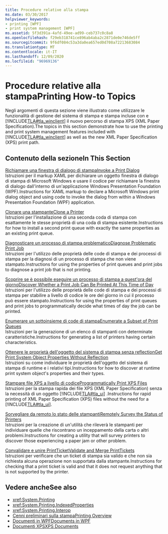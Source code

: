 ```yaml
---
title: Procedure relative alla stampa
ms.date: 03/30/2017
helpviewer_keywords:
- printing [WPF]
- print system management [WPF]
ms.assetid: 5f3d391a-4afd-49ee-ad99-ceb737c0c8a8
ms.openlocfilehash: f29eb318741ce896ab4aba2c2871de0e746de5ff
ms.sourcegitcommit: 9f6df084c53a3da0ea657ed0d708a72213683084
ms.translationtype: MT
ms.contentlocale: it-IT
ms.lasthandoff: 12/09/2020
ms.locfileid: "96969136"
---
```

# <a name="printing-how-to-topics"></a><span data-ttu-id="d2691-102">Procedure relative alla stampa</span><span class="sxs-lookup"><span data-stu-id="d2691-102">Printing How-to Topics</span></span>
<span data-ttu-id="d2691-103">Negli argomenti di questa sezione viene illustrato come utilizzare le funzionalità di gestione del sistema di stampa e stampa incluse con e [!INCLUDE[TLA#tla_winclient](../../../includes/tlasharptla-winclient-md.md)] il nuovo percorso di stampa XPS (XML Paper Specification).</span><span class="sxs-lookup"><span data-stu-id="d2691-103">The topics in this section demonstrate how to use the printing and print system management features included with [!INCLUDE[TLA#tla_winclient](../../../includes/tlasharptla-winclient-md.md)] as well as the new XML Paper Specification (XPS) print path.</span></span>  
  
## <a name="in-this-section"></a><span data-ttu-id="d2691-104">Contenuto della sezione</span><span class="sxs-lookup"><span data-stu-id="d2691-104">In This Section</span></span>  
 [<span data-ttu-id="d2691-105">Richiamare una finestra di dialogo di stampa</span><span class="sxs-lookup"><span data-stu-id="d2691-105">Invoke a Print Dialog</span></span>](how-to-invoke-a-print-dialog.md)  
 <span data-ttu-id="d2691-106">Istruzioni per il markup XAML per dichiarare un oggetto finestra di dialogo di stampa di Microsoft Windows e usare il codice per richiamare la finestra di dialogo dall'interno di un'applicazione Windows Presentation Foundation (WPF).</span><span class="sxs-lookup"><span data-stu-id="d2691-106">Instructions for XAML markup to declare a Microsoft Windows print dialog object and using code to invoke the dialog from within a Windows Presentation Foundation (WPF) application.</span></span>  
  
 [<span data-ttu-id="d2691-107">Clonare una stampante</span><span class="sxs-lookup"><span data-stu-id="d2691-107">Clone a Printer</span></span>](how-to-clone-a-printer.md)  
 <span data-ttu-id="d2691-108">Istruzioni per l'installazione di una seconda coda di stampa con esattamente le stesse proprietà di una coda di stampa esistente.</span><span class="sxs-lookup"><span data-stu-id="d2691-108">Instructions for how to install a second print queue with exactly the same properties as an existing print queue.</span></span>  
  
 [<span data-ttu-id="d2691-109">Diagnosticare un processo di stampa problematico</span><span class="sxs-lookup"><span data-stu-id="d2691-109">Diagnose Problematic Print Job</span></span>](how-to-diagnose-problematic-print-job.md)  
 <span data-ttu-id="d2691-110">Istruzioni per l'utilizzo delle proprietà delle code di stampa e dei processi di stampa per la diagnosi di un processo di stampa che non viene stampato.</span><span class="sxs-lookup"><span data-stu-id="d2691-110">Instructions for using the properties of print queues and print jobs to diagnose a print job that is not printing.</span></span>  
  
 [<span data-ttu-id="d2691-111">Scoprire se è possibile eseguire un processo di stampa a quest'ora del giorno</span><span class="sxs-lookup"><span data-stu-id="d2691-111">Discover Whether a Print Job Can Be Printed At This Time of Day</span></span>](how-to-discover-whether-a-print-job-can-be-printed-at-this-time-of-day.md)  
 <span data-ttu-id="d2691-112">Istruzioni per l'utilizzo delle proprietà delle code di stampa e dei processi di stampa per stabilire a livello di codice le ore del giorno in cui il processo può essere stampato.</span><span class="sxs-lookup"><span data-stu-id="d2691-112">Instructions for using the properties of print queues and print jobs to programmatically decide what times of day the job can be printed.</span></span>  
  
 [<span data-ttu-id="d2691-113">Enumerare un sottoinsieme di code di stampa</span><span class="sxs-lookup"><span data-stu-id="d2691-113">Enumerate a Subset of Print Queues</span></span>](how-to-enumerate-a-subset-of-print-queues.md)  
 <span data-ttu-id="d2691-114">Istruzioni per la generazione di un elenco di stampanti con determinate caratteristiche.</span><span class="sxs-lookup"><span data-stu-id="d2691-114">Instructions for generating a list of printers having certain characteristics.</span></span>  
  
 [<span data-ttu-id="d2691-115">Ottenere le proprietà dell'oggetto del sistema di stampa senza reflection</span><span class="sxs-lookup"><span data-stu-id="d2691-115">Get Print System Object Properties Without Reflection</span></span>](how-to-get-print-system-object-properties-without-reflection.md)  
 <span data-ttu-id="d2691-116">Istruzioni su come individuare le proprietà dell'oggetto del sistema di stampa di runtime e i relativi tipi.</span><span class="sxs-lookup"><span data-stu-id="d2691-116">Instructions for how to discover at runtime print system object's properties and their types.</span></span>  
  
 [<span data-ttu-id="d2691-117">Stampare file XPS a livello di codice</span><span class="sxs-lookup"><span data-stu-id="d2691-117">Programmatically Print XPS Files</span></span>](how-to-programmatically-print-xps-files.md)  
 <span data-ttu-id="d2691-118">Istruzioni per la stampa rapida dei file XPS (XML Paper Specification) senza la necessità di un oggetto [!INCLUDE[TLA#tla_ui](../../../includes/tlasharptla-ui-md.md)] .</span><span class="sxs-lookup"><span data-stu-id="d2691-118">Instructions for rapid printing of XML Paper Specification (XPS) files without the need for a [!INCLUDE[TLA#tla_ui](../../../includes/tlasharptla-ui-md.md)].</span></span>  
  
 [<span data-ttu-id="d2691-119">Sorvegliare da remoto lo stato delle stampanti</span><span class="sxs-lookup"><span data-stu-id="d2691-119">Remotely Survey the Status of Printers</span></span>](how-to-remotely-survey-the-status-of-printers.md)  
 <span data-ttu-id="d2691-120">Istruzioni per la creazione di un'utilità che rileverà le stampanti per individuare quelle che riscontrano un inceppamento della carta o altri problemi.</span><span class="sxs-lookup"><span data-stu-id="d2691-120">Instructions for creating a utility that will survey printers to discover those experiencing a paper jam or other problem.</span></span>  
  
 [<span data-ttu-id="d2691-121">Convalidare e unire PrintTicket</span><span class="sxs-lookup"><span data-stu-id="d2691-121">Validate and Merge PrintTickets</span></span>](how-to-validate-and-merge-printtickets.md)  
 <span data-ttu-id="d2691-122">Istruzioni per verificare che un ticket di stampa sia valido e che non sia richiesta alcuna operazione non supportata dalla stampante.</span><span class="sxs-lookup"><span data-stu-id="d2691-122">Instructions for checking that a print ticket is valid and that it does not request anything that is not supported by the printer.</span></span>  
  
## <a name="see-also"></a><span data-ttu-id="d2691-123">Vedere anche</span><span class="sxs-lookup"><span data-stu-id="d2691-123">See also</span></span>

- <xref:System.Printing>
- <xref:System.Printing.IndexedProperties>
- <xref:System.Printing.Interop>
- [<span data-ttu-id="d2691-124">Cenni preliminari sulla stampa</span><span class="sxs-lookup"><span data-stu-id="d2691-124">Printing Overview</span></span>](printing-overview.md)
- [<span data-ttu-id="d2691-125">Documenti in WPF</span><span class="sxs-lookup"><span data-stu-id="d2691-125">Documents in WPF</span></span>](documents-in-wpf.md)
- [<span data-ttu-id="d2691-126">Documenti XPS</span><span class="sxs-lookup"><span data-stu-id="d2691-126">XPS Documents</span></span>](/windows/desktop/printdocs/documents)

